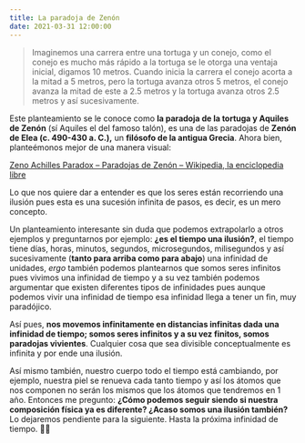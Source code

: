 ```yaml
---
title: La paradoja de Zenón
date: 2021-03-31 12:00:00
---
```

> Imaginemos una carrera entre una tortuga y un conejo, como el conejo es mucho más rápido a la tortuga se le otorga una ventaja inicial, digamos 10 metros. Cuando inicia la carrera el conejo acorta a la mitad a 5 metros, pero la tortuga avanza otros 5 metros, el conejo avanza la mitad de este a 2.5 metros y la tortuga avanza otros 2.5 metros y así sucesivamente.

Este planteamiento se le conoce como **la paradoja de la tortuga y Aquiles de Zenón** (sí Aquiles el del famoso talón), es una de las paradojas de **Zenón de Elea (c. 490-430 a. C.),** un **filósofo de la antigua Grecia**. Ahora bien, planteémonos mejor de una manera visual:

<Imagen src="https://upload.wikimedia.org/wikipedia/commons/thumb/6/66/Zeno_Achilles_Paradox.png/1024px-Zeno_Achilles_Paradox.png" width="500px">
	<a href="https://es.wikipedia.org/wiki/Paradojas_de_Zen%C3%B3n#/media/Archivo:Zeno_Achilles_Paradox.png" target="_blank" rel="noopener noreferrer nofollow">Zeno Achilles Paradox – Paradojas de Zenón – Wikipedia, la enciclopedia libre</a>
</Imagen>

Lo que nos quiere dar a entender es que los seres están recorriendo una ilusión pues esta es una sucesión infinita de pasos, es decir, es un mero concepto.

Un planteamiento interesante sin duda que podemos extrapolarlo a otros ejemplos y preguntarnos por ejemplo: **¿es el tiempo una ilusión?**, el tiempo tiene días, horas, minutos, segundos, microsegundos, milisegundos y así sucesivamente (**tanto para arriba como para abajo**) una infinidad de unidades, *ergo* también podemos plantearnos que somos seres infinitos pues vivimos una infinidad de tiempo y a su vez también podemos argumentar que existen diferentes tipos de infinidades pues aunque podemos vivir una infinidad de tiempo esa infinidad llega a tener un fin, muy paradójico.

Así pues, **nos movemos infinitamente en distancias infinitas dada una infinidad de tiempo; somos seres infinitos y a su vez finitos, somos paradojas vivientes**. Cualquier cosa que sea divisible conceptualmente es infinita y por ende una ilusión.

Así mismo también, nuestro cuerpo todo el tiempo está cambiando, por ejemplo, nuestra piel se renueva cada tanto tiempo y así los átomos que nos componen no serán los mismos que los átomos que tendremos en 1 año. Entonces me pregunto: **¿Cómo podemos seguir siendo si nuestra composición física ya es diferente? ¿Acaso somos una ilusión también?** Lo dejaremos pendiente para la siguiente. Hasta la próxima infinidad de tiempo. ✌🏻